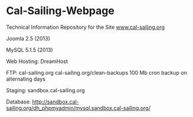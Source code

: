 Cal-Sailing-Webpage
===================

Technical Information Repository for the Site www.cal-sailing.org

Joomla 2.5 (2013)

MySQL 5.1.5 (2013)

Web Hosting: DreamHost

FTP: cal-sailing.org cal-sailing.org/clean-backups 100 Mb cron backup on alternating days

Staging: sandbox.cal-sailing.org

Database: http://sandbox.cal-sailing.org/dh_phpmyadmin/mysql.sandbox.cal-sailing.org/ 

